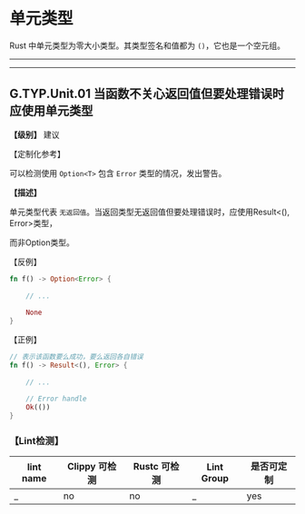 # 单元类型

Rust 中单元类型为零大小类型。其类型签名和值都为 `()`，它也是一个空元组。

---
<!-- toc -->
---
## G.TYP.Unit.01   当函数不关心返回值但要处理错误时应使用单元类型

**【级别】** 建议

【定制化参考】

可以检测使用 `Option<T>` 包含 `Error` 类型的情况，发出警告。

**【描述】**

单元类型代表 `无返回值`。当返回类型无返回值但要处理错误时，应使用Result<(), Error>类型，

而非Option类型。

【反例】

```rust
fn f() -> Option<Error> {
    
    // ...
    
    None
}
```

【正例】

```rust
// 表示该函数要么成功，要么返回各自错误
fn f() -> Result<(), Error> {
    
    // ...
    
    // Error handle
    Ok(())
}
```

### 【Lint检测】

| lint name                                                    | Clippy 可检测 | Rustc 可检测 | Lint Group | 是否可定制 |
| ------------------------------------------------------------ | ------------- | ------------ | ---------- | ----- |
| _ | no           | no           | _   | yes |



